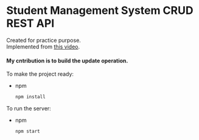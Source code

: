 # Student Management System CRUD REST API
Created for practice purpose. <br>
Implemented from [this video](https://www.youtube.com/watch?v=DihOP19LQdg&t=1501s). <br>
#### My cntribution is to build the update operation. <br>
To make the project ready:
* npm
  ```sh
  npm install
  ```
To run the server:
* npm
  ```sh
  npm start
  ```
